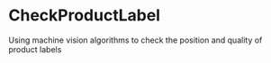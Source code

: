# CheckProductLabel

Using machine vision algorithms to check the position and quality of product labels

